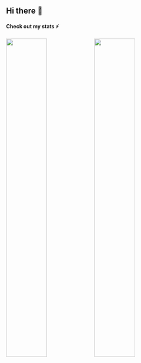 ## Hi there 👋
#### Check out my stats ⚡
<img align='left' width=47% src="https://github-readme-stats.vercel.app/api?username=qopu&include_all_commits=true;&show_icons=true;&count_private=true;&theme=algolia" />
<img align='left' width=47% src="https://github-readme-stats.vercel.app/api/top-langs/?username=qopu&layout=compact&theme=algolia" />
